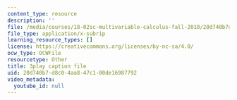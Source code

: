 ```yaml
---
content_type: resource
description: ''
file: /media/courses/18-02sc-multivariable-calculus-fall-2010/20d740b7d8c04aa847c100de16987792_5fpxkVFQUw.srt
file_type: application/x-subrip
learning_resource_types: []
license: https://creativecommons.org/licenses/by-nc-sa/4.0/
ocw_type: OCWFile
resourcetype: Other
title: 3play caption file
uid: 20d740b7-d8c0-4aa8-47c1-00de16987792
video_metadata:
  youtube_id: null
---
```

